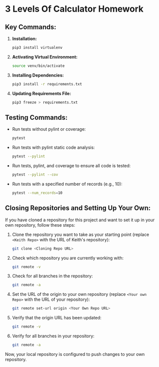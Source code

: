 # 3 Levels Of Calculator Homework

## Key Commands:

1. **Installation:**
    ```sh
    pip3 install virtualenv
    ```

2. **Activating Virtual Environment:**
    ```sh
    source venv/bin/activate
    ```

3. **Installing Dependencies:**
    ```sh
    pip3 install -r requirements.txt
    ```

4. **Updating Requirements File:**
    ```sh
    pip3 freeze > requirements.txt
    ```

## Testing Commands:

- Run tests without pylint or coverage:
    ```sh
    pytest
    ```

- Run tests with pylint static code analysis:
    ```sh
    pytest --pylint
    ```

- Run tests, pylint, and coverage to ensure all code is tested:
    ```sh
    pytest --pylint --cov
    ```

- Run tests with a specified number of records (e.g., 10):
    ```sh
    pytest --num_records=10
    ```

## Closing Repositories and Setting Up Your Own:

If you have cloned a repository for this project and want to set it up in your own repository, follow these steps:

1. Clone the repository you want to take as your starting point (replace `<Keith Repo>` with the URL of Keith's repository):
    ```sh
    git clone <Cloning Repo URL>
    ```

2. Check which repository you are currently working with:
    ```sh
    git remote -v
    ```

3. Check for all branches in the repository:
    ```sh
    git remote -a
    ```

4. Set the URL of the origin to your own repository (replace `<Your own Repo>` with the URL of your repository):
    ```sh
    git remote set-url origin <Your Own Repo URL>
    ```

5. Verify that the origin URL has been updated:
    ```sh
    git remote -v
    ```

6. Verify for all branches in your repository:
    ```sh
    git remote -a
    ```

Now, your local repository is configured to push changes to your own repository.

